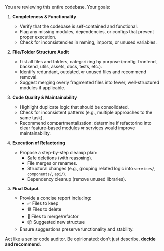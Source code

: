 You are reviewing this entire codebase. Your goals:

1. **Completeness & Functionality**
   - Verify that the codebase is self-contained and functional.  
   - Flag any missing modules, dependencies, or configs that prevent proper execution.  
   - Check for inconsistencies in naming, imports, or unused variables.

2. **File/Folder Structure Audit**
   - List all files and folders, categorizing by purpose (config, frontend, backend, utils, assets, docs, tests, etc.).  
   - Identify redundant, outdated, or unused files and recommend removal.  
   - Suggest merging overly fragmented files into fewer, well-structured modules if applicable.

3. **Code Quality & Maintainability**
   - Highlight duplicate logic that should be consolidated.  
   - Check for inconsistent patterns (e.g., multiple approaches to the same task).  
   - Recommend compartmentalization: determine if refactoring into clear feature-based modules or services would improve maintainability.  

4. **Execution of Refactoring**
   - Propose a step-by-step cleanup plan:
     - Safe deletions (with reasoning).  
     - File merges or renames.  
     - Structural changes (e.g., grouping related logic into `services/`, `components/`, `api/`).  
     - Dependency cleanup (remove unused libraries).  

5. **Final Output**
   - Provide a concise report including:
     - ✅ Files to keep
     - 🗑️ Files to delete
     - 🔄 Files to merge/refactor
     - 📦 Suggested new structure
   - Ensure suggestions preserve functionality and stability.

Act like a senior code auditor. Be opinionated: don’t just describe, **decide and recommend**.
